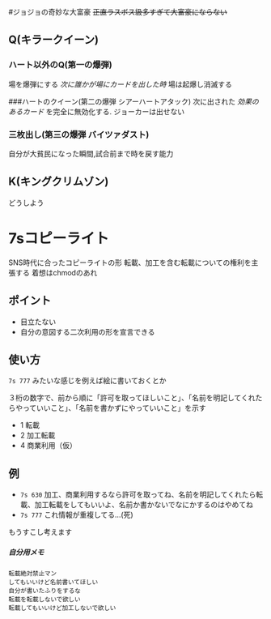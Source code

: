 #ジョジョの奇妙な大富豪
<s>正直ラスボス級多すぎて大富豪にならない</s>

## Q(キラークイーン)
### ハート以外のQ(第一の爆弾)
場を爆弾にする
*次に誰かが場にカードを出した時* 場は起爆し消滅する

###ハートのクイーン(第二の爆弾 シアーハートアタック)
次に出された *効果のあるカード* を完全に無効化する.
ジョーカーは出せない

### 三枚出し(第三の爆弾 バイツァダスト)
自分が大貧民になった瞬間,試合前まで時を戻す能力

## K(キングクリムゾン)
どうしよう

# 7sコピーライト
SNS時代に合ったコピーライトの形
転載、加工を含む転載についての権利を主張する
着想はchmodのあれ

## ポイント
* 目立たない
* 自分の意図する二次利用の形を宣言できる


## 使い方
`7s 777` みたいな感じを例えば絵に書いておくとか

３桁の数字で、前から順に「許可を取ってほしいこと」、「名前を明記してくれたらやっていいこと」、「名前を書かずにやっていいこと」を示す

* 1 転載
* 2 加工転載
* 4 商業利用（仮）

<!--
前から順に、転載について、加工転載について、利用して何か他のものを作るときについての権利を示す

数字が大きいほど公開する権限が多くなる

* 1 まずはわたしに許可をとってくれ
* 2 名前書いといてくれたら許可無しでやっていいよ
* 4 名前とかいらないから許可無しでやっていいよ
-->
## 例
* `7s 630` 加工、商業利用するなら許可を取ってね、名前を明記してくれたら転載、加工転載をしてもいいよ、名前か書かないでなにかするのはやめてね
* `7s 777` これ情報が重複してる…(死)

もうすこし考えます


##### 自分用メモ

```
転載絶対禁止マン
してもいいけど名前書いてほしい
自分が書いたふりをするな
転載を転載しないで欲しい
転載してもいいけど加工しないで欲しい
```
